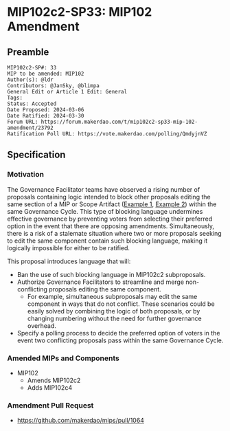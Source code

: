 # MIP102c2-SP33: MIP102 Amendment

## Preamble

```
MIP102c2-SP#: 33
MIP to be amended: MIP102
Author(s): @ldr
Contributors: @JanSky, @blimpa
General Edit or Article 1 Edit: General
Tags: 
Status: Accepted
Date Proposed: 2024-03-06
Date Ratified: 2024-03-30
Forum URL: https://forum.makerdao.com/t/mip102c2-sp33-mip-102-amendment/23792
Ratification Poll URL: https://vote.makerdao.com/polling/QmdyjnVZ
```

## Specification

### Motivation

The Governance Facilitator teams have observed a rising number of proposals containing logic intended to block other proposals editing the same section of a MIP or Scope Artifact ([Example 1](https://forum.makerdao.com/t/mip102c2-spxx-mip-amendment-subproposals/23672#amended-mips-and-components-4), [Example 2](https://forum.makerdao.com/t/mip102c2-sp26-mip-amendment-subproposal/23348#amended-mips-and-components-5)) within the same Governance Cycle. This type of blocking language undermines effective governance by preventing voters from selecting their preferred option in the event that there are opposing amendments. Simultaneously, there is a risk of a stalemate situation where two or more proposals seeking to edit the same component contain such blocking language, making it logically impossible for either to be ratified.

This proposal introduces language that will:

- Ban the use of such blocking language in MIP102c2 subproposals.
- Authorize Governance Facilitators to streamline and merge non-conflicting proposals editing the same component.
  - For example, simultaneous subproposals may edit the same component in ways that do not conflict. These scenarios could be easily solved by combining the logic of both proposals, or by changing numbering without the need for further governance overhead.
- Specify a polling process to decide the preferred option of voters in the event two conflicting proposals pass within the same Governance Cycle.

### Amended MIPs and Components

- MIP102
  - Amends MIP102c2
  - Adds MIP102c4

### Amendment Pull Request

- https://github.com/makerdao/mips/pull/1064